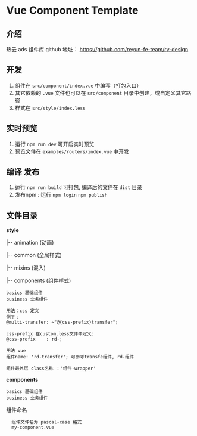 # Vue Component Template

## 介绍

热云 ads 组件库 github 地址： https://github.com/reyun-fe-team/ry-design

## 开发

1. 组件在 `src/component/index.vue` 中编写（打包入口）
2. 其它依赖的 `.vue` 文件也可以在 `src/component` 目录中创建，或自定义其它路径
3. 样式在 `src/style/index.less`

## 实时预览

1. 运行 `npm run dev` 可开启实时预览
2. 预览文件在 `examples/routers/index.vue` 中开发

## 编译 发布

1. 运行 `npm run build` 可打包, 编译后的文件在 `dist` 目录
2. 发布npm : 运行 `npm login` `npm publish`
## 文件目录

**style**

|-- animation (动画)

|-- common (全局样式)

|-- mixins (混入)

|-- components (组件样式)

    basics 基础组件
    business 业务组件

    用法：css 定义
    例子：
    @multi-transfer: ~"@{css-prefix}transfer";

    css-prefix 在custom.less文件中定义:
    @css-prefix    : rd-;

    用法 vue
    组件name: 'rd-transfer'; 可参考transfe组件, rd-组件

    组件最外层 class名称 ：'组件-wrapper'

**components**

    basics 基础组件
    business 业务组件

组件命名

      组件文件名为 pascal-case 格式
      my-component.vue
